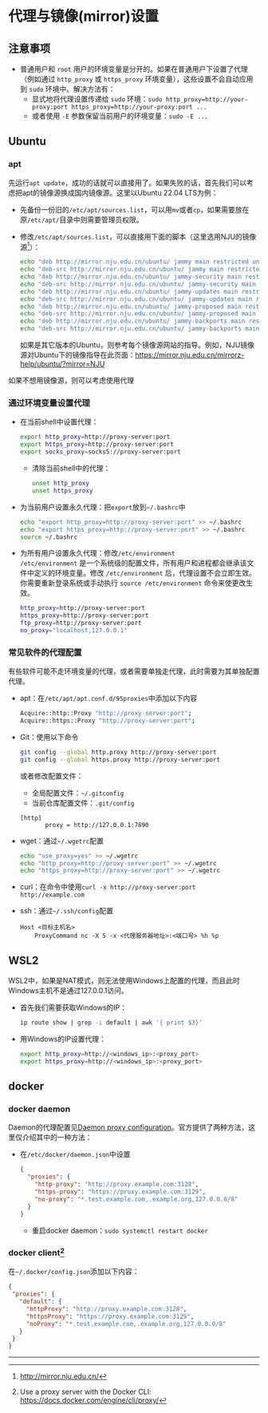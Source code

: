 # 代理与镜像(mirror)设置

## 注意事项
- 普通用户和 `root` 用户的环境变量是分开的。如果在普通用户下设置了代理（例如通过 `http_proxy` 或 `https_proxy` 环境变量），这些设置不会自动应用到 `sudo` 环境中。解决方法有：
  - 显式地将代理设置传递给 `sudo` 环境：`sudo http_proxy=http://your-proxy:port https_proxy=http://your-proxy:port ...`
  - 或者使用 `-E` 参数保留当前用户的环境变量：`sudo -E ...`

## Ubuntu

### apt
先运行`apt update`，成功的话就可以直接用了。如果失败的话，首先我们可以考虑把apt的镜像源换成国内镜像源。这里以Ubuntu 22.04 LTS为例：

- 先备份一份旧的`/etc/apt/sources.list`，可以用`mv`或者`cp`，如果需要放在原`/etc/apt/`目录中则需要管理员权限。

- 修改`/etc/apt/sources.list`，可以直接用下面的脚本（这里选用NJU的镜像源[^2]）：

  ```bash
  echo "deb http://mirror.nju.edu.cn/ubuntu/ jammy main restricted universe multiverse"                > /etc/apt/sources.list 
  echo "deb-src http://mirror.nju.edu.cn/ubuntu/ jammy main restricted universe multiverse"           >> /etc/apt/sources.list 
  echo "deb http://mirror.nju.edu.cn/ubuntu/ jammy-security main restricted universe multiverse"      >> /etc/apt/sources.list 
  echo "deb-src http://mirror.nju.edu.cn/ubuntu/ jammy-security main restricted universe multiverse"  >> /etc/apt/sources.list 
  echo "deb http://mirror.nju.edu.cn/ubuntu/ jammy-updates main restricted universe multiverse"       >> /etc/apt/sources.list 
  echo "deb-src http://mirror.nju.edu.cn/ubuntu/ jammy-updates main restricted universe multiverse"   >> /etc/apt/sources.list 
  echo "deb http://mirror.nju.edu.cn/ubuntu/ jammy-proposed main restricted universe multiverse"      >> /etc/apt/sources.list 
  echo "deb-src http://mirror.nju.edu.cn/ubuntu/ jammy-proposed main restricted universe multiverse"  >> /etc/apt/sources.list 
  echo "deb http://mirror.nju.edu.cn/ubuntu/ jammy-backports main restricted universe multiverse"     >> /etc/apt/sources.list 
  echo "deb-src http://mirror.nju.edu.cn/ubuntu/ jammy-backports main restricted universe multiverse" >> /etc/apt/sources.list 
  ```

  如果是其它版本的Ubuntu，则参考每个镜像源网站的指导。例如，NJU镜像源对Ubuntu下的镜像指导在此页面：https://mirror.nju.edu.cn/mirrorz-help/ubuntu/?mirror=NJU

如果不想用镜像源，则可以考虑使用代理

### 通过环境变量设置代理
- 在当前shell中设置代理：
  ```bash
  export http_proxy=http://proxy-server:port
  export https_proxy=http://proxy-server:port
  export socks_proxy=socks5://proxy-server:port
  ```
  - 清除当前shell中的代理：
    ```bash
    unset http_proxy
    unset https_proxy
    ```
  
- 为当前用户设置永久代理：把`export`放到`~/.bashrc`中
  ```bash
  echo "export http_proxy=http://proxy-server:port" >> ~/.bashrc
  echo "export https_proxy=http://proxy-server:port" >> ~/.bashrc
  source ~/.bashrc
  ```
  
- 为所有用户设置永久代理：修改`/etc/environment`<br/>`/etc/environment` 是一个系统级的配置文件，所有用户和进程都会继承该文件中定义的环境变量。修改 `/etc/environment` 后，代理设置不会立即生效。你需要重新登录系统或手动执行 `source /etc/environment` 命令来使更改生效。
  ```bash
  http_proxy=http://proxy-server:port
  https_proxy=http://proxy-server:port
  ftp_proxy=http://proxy-server:port
  no_proxy="localhost,127.0.0.1"
  ```



### 常见软件的代理配置

有些软件可能不走环境变量的代理，或者需要单独走代理，此时需要为其单独配置代理。

- apt：在`/etc/apt/apt.conf.d/95proxies`中添加以下内容
  
  ```bash
  Acquire::http::Proxy "http://proxy-server:port";
  Acquire::https::Proxy "http://proxy-server:port";
  ```
  
- Git：使用以下命令
  
  ```bash
  git config --global http.proxy http://proxy-server:port
  git config --global https.proxy http://proxy-server:port
  ```
  
  或者修改配置文件：
  
  - 全局配置文件：`~/.gitconfig`
  - 当前仓库配置文件：`.git/config`
  
  ```
  [http]
         proxy = http://127.0.0.1:7890
  ```
  
- wget：通过`~/.wgetrc`配置
  ```bash
  echo "use_proxy=yes" >> ~/.wgetrc
  echo "http_proxy=http://proxy-server:port" >> ~/.wgetrc
  echo "https_proxy=http://proxy-server:port" >> ~/.wgetrc
  ```
  
- curl：在命令中使用`curl -x http://proxy-server:port http://example.com`

- ssh：通过`~/.ssh/config`配置

  ```
  Host <目标主机名>
      ProxyCommand nc -X 5 -x <代理服务器地址>:<端口号> %h %p
  ```

  



## WSL2

WSL2中，如果是NAT模式，则无法使用Windows上配置的代理，而且此时Windows主机不是通过127.0.0.1访问。

- 首先我们需要获取Windows的IP：
  ```bash
  ip route show | grep -i default | awk '{ print $3}'
  ```
- 用Windows的IP设置代理：
  ```bash
  export http_proxy=http://<windows_ip>:<proxy_port>
  export https_proxy=http://<windows_ip>:<proxy_port>
  ```



## docker
### docker daemon

Daemon的代理配置见[Daemon proxy configuration](https://docs.docker.com/engine/daemon/proxy/#daemon-configuration)。官方提供了两种方法，这里仅介绍其中的一种方法：

- 在`/etc/docker/daemon.json`中设置

  ```json
  {
    "proxies": {
      "http-proxy": "http://proxy.example.com:3128",
      "https-proxy": "https://proxy.example.com:3129",
      "no-proxy": "*.test.example.com,.example.org,127.0.0.0/8"
    }
  }
  ```

  - 重启docker daemon：`sudo systemctl restart docker`

### docker client[^1]

在`~/.docker/config.json`添加以下内容：

```json
{
 "proxies": {
   "default": {
     "httpProxy": "http://proxy.example.com:3128",
     "httpsProxy": "https://proxy.example.com:3129",
     "noProxy": "*.test.example.com,.example.org,127.0.0.0/8"
   }
 }
}
```

---
[^1]: Use a proxy server with the Docker CLI: https://docs.docker.com/engine/cli/proxy/
[^2]: http://mirror.nju.edu.cn/
